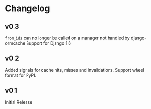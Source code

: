 Changelog
=========

v0.3
----

`from_ids` can no longer be called on a manager not handled by django-ormcache
Support for Django 1.6

v0.2
----

Added signals for cache hits, misses and invalidations.
Support wheel format for PyPI.

v0.1
----

Initial Release
